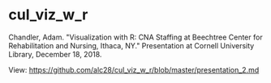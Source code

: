 # cul_viz_w_r

Chandler, Adam. "Visualization with R: CNA Staffing at Beechtree Center for Rehabilitation and Nursing, Ithaca, NY." Presentation at Cornell University Library, December 18, 2018.  

View: https://github.com/alc28/cul_viz_w_r/blob/master/presentation_2.md  


